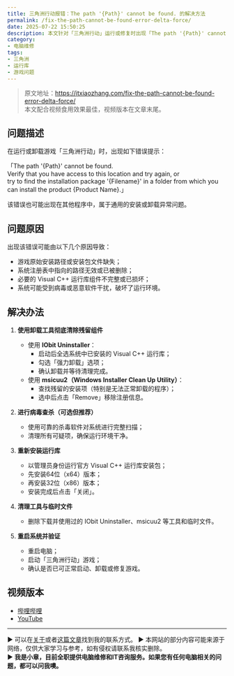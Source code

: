 ```yaml
---
title: 三角洲行动报错：The path '{Path}' cannot be found. 的解决方法
permalink: /fix-the-path-cannot-be-found-error-delta-force/
date: 2025-07-22 15:50:25
description: 本文针对「三角洲行动」运行或修复时出现「The path '{Path}' cannot be found.」报错，提供完整清理和修复步骤，适用于常见安装路径丢失问题。
category:
- 电脑维修
tags:
- 三角洲
- 运行库
- 游戏问题
---
```


> 原文地址：<https://itxiaozhang.com/fix-the-path-cannot-be-found-error-delta-force/>  
> 本文配合视频食用效果最佳，视频版本在文章末尾。   

## 问题描述

在运行或卸载游戏「三角洲行动」时，出现如下错误提示：

「The path '{Path}' cannot be found.  
Verify that you have access to this location and try again, or  
try to find the installation package '{Filename}' in a folder from which you can install the product {Product Name}.」

该错误也可能出现在其他程序中，属于通用的安装或卸载异常问题。

## 问题原因

出现该错误可能由以下几个原因导致：

- 游戏原始安装路径或安装包文件缺失；
- 系统注册表中指向的路径无效或已被删除；
- 必要的 Visual C++ 运行库组件不完整或已损坏；
- 系统可能受到病毒或恶意软件干扰，破坏了运行环境。

## 解决办法

1. **使用卸载工具彻底清除残留组件**
   - 使用 **IObit Uninstaller**：
     - 启动后全选系统中已安装的 Visual C++ 运行库；
     - 勾选「强力卸载」选项；
     - 确认卸载并等待清理完成。
   - 使用 **msicuu2（Windows Installer Clean Up Utility）**：
     - 查找残留的安装项（特别是无法正常卸载的程序）；
     - 选中后点击「Remove」移除注册信息。

2. **进行病毒查杀（可选但推荐）**
   - 使用可靠的杀毒软件对系统进行完整扫描；
   - 清理所有可疑项，确保运行环境干净。

3. **重新安装运行库**
   - 以管理员身份运行官方 Visual C++ 运行库安装包；
   - 先安装64位（x64）版本；
   - 再安装32位（x86）版本；
   - 安装完成后点击「关闭」。

4. **清理工具与临时文件**
   - 删除下载并使用过的 IObit Uninstaller、msicuu2 等工具和临时文件。

5. **重启系统并验证**
   - 重启电脑；
   - 启动「三角洲行动」游戏；
   - 确认是否已可正常启动、卸载或修复游戏。




## 视频版本

- [哔哩哔哩](https://space.bilibili.com/3546607630944387)
- [YouTube](https://www.youtube.com/@itxiaozhang)

---
▶ 可以在[关于](https://itxiaozhang.com/about/)或者[这篇文章](https://itxiaozhang.com/about-computer-repair-services-with-me/)找到我的联系方式。
▶ 本网站的部分内容可能来源于网络，仅供大家学习与参考，如有侵权请联系我核实删除。  
▶ **我是小章，目前全职提供电脑维修和IT咨询服务。如果您有任何电脑相关的问题，都可以问我噢。**  
